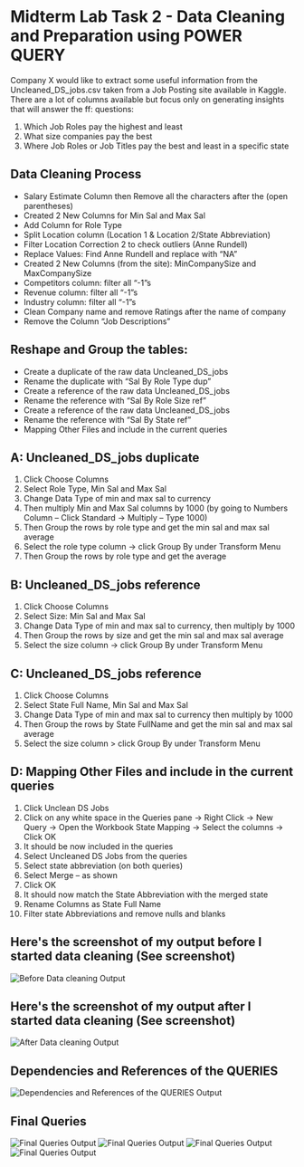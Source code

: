 # Midterm Lab Task 2 - Data Cleaning and Preparation using POWER QUERY
Company X would like to extract some useful information from the Uncleaned_DS_jobs.csv taken from a Job Posting site available in Kaggle.
There are a lot of columns available but focus only on generating insights that will answer the ff: questions:
1. Which Job Roles pay the highest and least
2. What size companies pay the best
3. Where Job Roles or Job Titles pay the best and least in a specific state

## Data Cleaning Process
* Salary Estimate Column then Remove all the characters after the (open parentheses)
* Created 2 New Columns for Min Sal and Max Sal
* Add Column for Role Type
* Split Location column (Location 1 & Location 2/State Abbreviation)
* Filter Location Correction 2 to check outliers (Anne Rundell)
* Replace Values: Find Anne Rundell and replace with “NA”
* Created 2 New Columns (from the site): MinCompanySize and MaxCompanySize
* Competitors column: filter all “-1”s
* Revenue column: filter all “-1”s
* Industry column: filter all “-1”s
* Clean Company name and remove Ratings after the name of company
* Remove the Column “Job Descriptions”

## Reshape and Group the tables:
* Create a duplicate of the raw data Uncleaned_DS_jobs
* Rename the duplicate with “Sal By Role Type dup”
* Create a reference of the raw data Uncleaned_DS_jobs
* Rename the reference with “Sal By Role Size ref”
* Create a reference of the raw data Uncleaned_DS_jobs
* Rename the reference with “Sal By State ref”
* Mapping Other Files and include in the current queries

## A: Uncleaned_DS_jobs duplicate
1. Click Choose Columns
2. Select Role Type, Min Sal and Max Sal
3. Change Data Type of min and max sal to currency
4. Then multiply Min and Max Sal columns by 1000 (by going to Numbers Column – Click Standard → Multiply – Type 1000)
5. Then Group the rows by role type and get the min sal and max sal average
6. Select the role type column → click Group By under Transform Menu
7. Then Group the rows by role type and get the average

## B: Uncleaned_DS_jobs reference
1. Click Choose Columns
2. Select Size: Min Sal and Max Sal
3. Change Data Type of min and max sal to currency, then multiply by 1000
4. Then Group the rows by size and get the min sal and max sal average
5. Select the size column → click Group By under Transform Menu

## C: Uncleaned_DS_jobs reference
1. Click Choose Columns
2. Select State Full Name, Min Sal and Max Sal
3. Change Data Type of min and max sal to currency then multiply by 1000
4. Then Group the rows by State FullName and get the min sal and max sal average
5. Select the size column > click Group By under Transform Menu

## D: Mapping Other Files and include in the current queries
1. Click Unclean DS Jobs
2. Click on any white space in the Queries pane → Right Click → New Query → Open the Workbook State Mapping → Select the columns → Click OK
3. It should be now included in the queries
4. Select Uncleaned DS Jobs from the queries
5. Select state abbreviation (on both queries)
6. Select Merge – as shown
7. Click OK
8. It should now match the State Abbreviation with the merged state
9. Rename Columns as State Full Name
10. Filter state Abbreviations and remove nulls and blanks

## Here's the screenshot of my output before I started data cleaning (See screenshot)
![Before Data cleaning Output](Image/Before%20Data%20Cleaning.jpg)
## Here's the screenshot of my output after I started data cleaning (See screenshot)
![After Data cleaning Output](Image/After%20Data%20Cleaning.jpg)

## Dependencies and References of the QUERIES
![Dependencies and References of the QUERIES Output](Image/Query%20Dependencies.jpg)

## Final Queries
![Final Queries Output](Image/Sal%20By%20Role%20Type%20dup.jpg) ![Final Queries Output](Image/Sal%20By%20Role%20Size%20ref.jpg) ![Final Queries Output](Image/Sal%20By%20State%20ref.jpg) ![Final Queries Output](Image/Uncleaned_DS_jobs.jpg)

